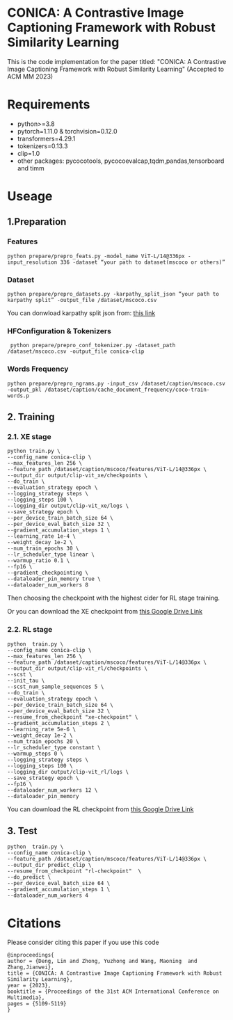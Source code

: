 # CONICA: A Contrastive Image Captioning Framework with Robust Similarity Learning
This is the code implementation for the paper titled: "CONICA: A Contrastive Image Captioning Framework with Robust Similarity Learning" (Accepted to ACM MM 2023)

# Requirements
+ python>=3.8
+ pytorch=1.11.0 & torchvision=0.12.0
+ transformers=4.29.1
+ tokenizers=0.13.3
+ clip=1.0
+ other packages: pycocotools, pycocoevalcap,tqdm,pandas,tensorboard and timm

# Useage
## 1.Preparation
### Features
``` 
python prepare/prepro_feats.py -model_name ViT-L/14@336px -input_resolution 336 -dataset “your path to dataset(mscoco or others)” 
``` 

### Dataset
``` 
python prepare/prepro_datasets.py -karpathy_split_json “your path to karpathy split” -output_file /dataset/mscoco.csv
``` 
You can donwload karpathy split json from: [this link](http://cs.stanford.edu/people/karpathy/deepimagesent/caption_datasets.zip)

### HFConfiguration & Tokenizers 
``` 
 python prepare/prepro_conf_tokenizer.py -dataset_path /dataset/mscoco.csv -output_file conica-clip
``` 
### Words Frequency
```
python prepare/prepro_ngrams.py -input_csv /dataset/caption/mscoco.csv -output_pkl /dataset/caption/cache_document_frequency/coco-train-words.p
```

## 2. Training 
### 2.1. XE stage
```
python train.py \
--config_name conica-clip \
--max_features_len 256 \
--feature_path /dataset/caption/mscoco/features/ViT-L/14@336px \
--output_dir output/clip-vit_xe/checkpoints \
--do_train \
--evaluation_strategy epoch \
--logging_strategy steps \
--logging_steps 100 \
--logging_dir output/clip-vit_xe/logs \
--save_strategy epoch \
--per_device_train_batch_size 64 \
--per_device_eval_batch_size 32 \
--gradient_accumulation_steps 1 \
--learning_rate 1e-4 \
--weight_decay 1e-2 \
--num_train_epochs 30 \
--lr_scheduler_type linear \
--warmup_ratio 0.1 \
--fp16 \
--gradient_checkpointing \
--dataloader_pin_memory true \
--dataloader_num_workers 8
```
Then choosing the checkpoint with the highest cider for RL stage training. 

Or you can download the XE checkpoint from [this Google Drive Link](https://drive.google.com/file/d/1OCuThoS_3AOM6j1iDpFk0QX9ZmG2eYhh/view?usp=drive_link)

### 2.2. RL stage
```
python  train.py \
--config_name conica-clip \
--max_features_len 256 \
--feature_path /dataset/caption/mscoco/features/ViT-L/14@336px \
--output_dir output/clip-vit_rl/checkpoints \
--scst \
--init_tau \
--scst_num_sample_sequences 5 \
--do_train \
--evaluation_strategy epoch \
--per_device_train_batch_size 64 \
--per_device_eval_batch_size 32 \
--resume_from_checkpoint "xe-checkpoint" \
--gradient_accumulation_steps 2 \
--learning_rate 5e-6 \
--weight_decay 1e-2 \
--num_train_epochs 20 \
--lr_scheduler_type constant \
--warmup_steps 0 \
--logging_strategy steps \
--logging_steps 100 \
--logging_dir output/clip-vit_rl/logs \
--save_strategy epoch \
--fp16 \
--dataloader_num_workers 12 \
--dataloader_pin_memory
```
You can download the RL checkpoint from [this Google Drive Link](https://drive.google.com/file/d/1QduIIlhG77v1uAnXPjjHJ9i8jhojgb2I/view?usp=drive_link)


## 3. Test
```
python  train.py \
--config_name conica-clip \
--feature_path /dataset/caption/mscoco/features/ViT-L/14@336px \
--output_dir predict_clip \
--resume_from_checkpoint "rl-checkpoint"  \
--do_predict \
--per_device_eval_batch_size 64 \
--gradient_accumulation_steps 1 \
--dataloader_num_workers 4
```

# Citations
Please consider citing this paper if you use this code
```
@inproceedings{
author = {Deng, Lin and Zhong, Yuzhong and Wang, Maoning  and Zhang,Jianwei},
title = {CONICA: A Contrastive Image Captioning Framework with Robust Similarity Learning},
year = {2023},
booktitle = {Proceedings of the 31st ACM International Conference on Multimedia},
pages = {5109-5119}
}
```